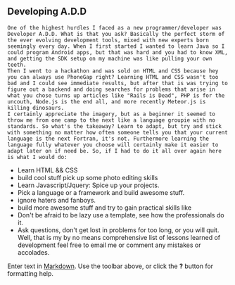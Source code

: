 ## Developing A.D.D 
    One of the highest hurdles I faced as a new programmer/developer was Developer A.D.D. What is that you ask? Basically the perfect storm of the ever evolving development tools, mixed with new experts born seemingly every day. When I first started I wanted to learn Java so I could program Android apps, but that was hard and you had to know XML, and getting the SDK setup on my machine was like pulling your own teeth. 
    Then I went to a hackathon and was sold on HTML and CSS because hey you can always use PhoneGap right? Learning HTML and CSS wasn't too bad and I could see immediate results, but after that is was trying to figure out a backend and doing searches for problems that arise in what you chose turns up articles like "Rails is Dead", PHP is for the uncouth, Node.js is the end all, and more recently Meteor.js is killing dinosaurs. 
    I certainly appreciate the imagery, but as a beginner it seemed to throw me from one camp to the next like a language groupie with no standards. So what's the takeaway? Learn to adapt, but try and stick with something no matter how often someone tells you that your current language is the next Fortran, it's not. Furthermore learning the language fully whatever you choose will certainly make it easier to adapt later on if need be. So, if I had to do it all over again here is what I would do: 
- Learn HTML && CSS
- build cool stuff pick up some photo editing skills
- Learn Javascript/Jquery: Spice up your projects.
- Pick a language or a framework and build awesome stuff.
- ignore haters and fanboys.
- build more awesome stuff and try to gain practical skills like
- Don't be afraid to be lazy use a template, see how the professionals do it. 
- Ask questions, don't get lost in problems for too long, or you will quit. 
Well, that is my by no means comprehensive list of lessons learned of development feel free to email me or comment any mistakes or accolades. 



Enter text in [Markdown](http://daringfireball.net/projects/markdown/). Use the toolbar above, or click the **?** button for formatting help.
